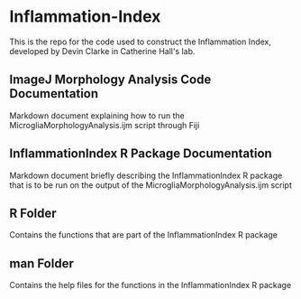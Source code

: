 # Inflammation-Index
This is the repo for the code used to construct the Inflammation Index, developed by Devin Clarke in Catherine Hall's lab.

## ImageJ Morphology Analysis Code Documentation

Markdown document explaining how to run the MicrogliaMorphologyAnalysis.ijm script through Fiji

## InflammationIndex R Package Documentation

Markdown document briefly describing the InflammationIndex R package that is to be run on the output of the MicrogliaMorphologyAnalysis.ijm script

## R Folder

Contains the functions that are part of the InflammationIndex R package

## man Folder

Contains the help files for the functions in the InflammationIndex R package
